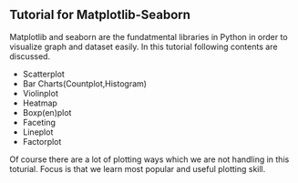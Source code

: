 ## Tutorial for Matplotlib-Seaborn ## 

Matplotlib and seaborn are the fundatmental libraries in Python in order to visualize graph and dataset easily.
In this tutorial following contents are discussed. 

- Scatterplot 
- Bar Charts(Countplot,Histogram) 
- Violinplot 
- Heatmap
- Boxp(en)plot
- Faceting 
- Lineplot 
- Factorplot


Of course there are a lot of plotting ways which we are not handling in this toturial. 
Focus is that we learn most popular and useful plotting skill. 
